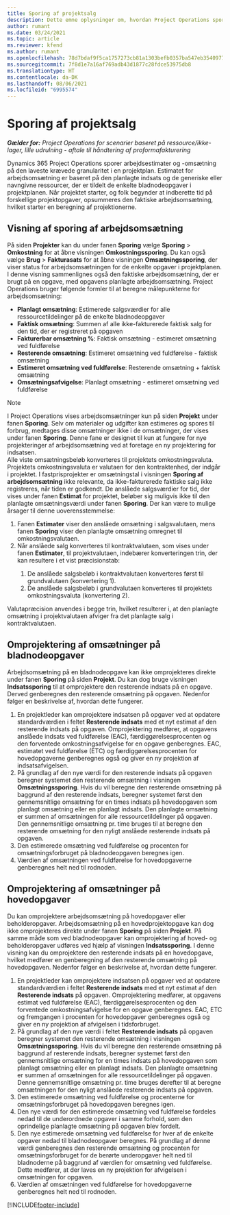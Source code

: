 ```yaml
---
title: Sporing af projektsalg
description: Dette emne oplysninger om, hvordan Project Operations sporer status i forhold til arbejdsomsætning på et projekt.
author: rumant
ms.date: 03/24/2021
ms.topic: article
ms.reviewer: kfend
ms.author: rumant
ms.openlocfilehash: 78d7bdaf9f5ca1757273cb81a1303befb0357ba547eb354097786fc3c38962b9
ms.sourcegitcommit: 7f8d1e7a16af769adb43d1877c28fdce53975db8
ms.translationtype: HT
ms.contentlocale: da-DK
ms.lasthandoff: 08/06/2021
ms.locfileid: "6995574"
---
```

# <a name="project-sales-tracking"></a>Sporing af projektsalg

_**Gælder for:** Project Operations for scenarier baseret på ressource/ikke-lager, lille udrulning - aftale til håndtering af proformafakturering_

Dynamics 365 Project Operations sporer arbejdsestimater og -omsætning på den laveste krævede granularitet i en projektplan. Estimatet for arbejdsomsætning er baseret på den planlagte indsats og de generiske eller navngivne ressourcer, der er tildelt de enkelte bladnodeopgaver i projektplanen. Når projektet starter, og folk begynder at indberette tid på forskellige projektopgaver, opsummeres den faktiske arbejdsomsætning, hvilket starter en beregning af projektionerne.

## <a name="labor-revenue-tracking-view"></a>Visning af sporing af arbejdsomsætning

På siden **Projekter** kan du under fanen **Sporing** vælge **Sporing** > **Omkostning** for at åbne visningen **Omkostningssporing**. Du kan også vælge **Brug** > **Fakturasats** for at åbne visningen **Omsætningssporing**, der viser status for arbejdsomsætningen for de enkelte opgaver i projektplanen. I denne visning sammenlignes også den faktiske arbejdsomsætning, der er brugt på en opgave, med opgavens planlagte arbejdsomsætning. Project Operations bruger følgende formler til at beregne målepunkterne for arbejdsomsætning:

- **Planlagt omsætning**: Estimerede salgsværdier for alle ressourcetildelinger på de enkelte bladnodeopgaver
- **Faktisk omsætning**: Summen af alle ikke-fakturerede faktisk salg for den tid, der er registreret på opgaven
- **Fakturerbar omsætning %**: Faktisk omsætning - estimeret omsætning ved fuldførelse
- **Resterende omsætning**: Estimeret omsætning ved fuldførelse - faktisk omsætning
- **Estimeret omsætning ved fuldførelse**: Resterende omsætning + faktisk omsætning
- **Omsætningsafvigelse**: Planlagt omsætning - estimeret omsætning ved fuldførelse


> [!NOTE]
> I Project Operations vises arbejdsomsætninger kun på siden **Projekt** under fanen **Sporing**. Selv om materialer og udgifter kan estimeres og spores til forbrug, medtages disse omsætninger ikke i de omsætninger, der vises under fanen **Sporing**. Denne fane er designet til kun at fungere for nye projekteringer af arbejdsomsætning ved at foretage en ny projektering for indsatsen.  
> Alle viste omsætningsbeløb konverteres til projektets omkostningsvaluta. Projektets omkostningsvaluta er valutaen for den kontraktenhed, der indgår i projektet. I fastprisprojekter er omsætningstal i visningen **Sporing af arbejdsomsætning** ikke relevante, da ikke-fakturerede faktiske salg ikke registreres, når tiden er godkendt.
> De anslåede salgsværdier for tid, der vises under fanen **Estimat** for projektet, beløber sig muligvis ikke til den planlagte omsætningsværdi under fanen **Sporing**. Der kan være to mulige årsager til denne uoverensstemmelse:
><ol>
   ><li> Fanen <b>Estimater</b> viser den anslåede omsætning i salgsvalutaen, mens fanen <b>Sporing</b> viser den planlagte omsætning omregnet til omkostningsvalutaen. </li>
   ><li> Når anslåede salg konverteres til kontraktvalutaen, som vises under fanen <b>Estimater</b>, til projektvalutaen, indebærer konverteringen trin, der kan resultere i et vist præcisionstab: </li>
><ol>
><li> De anslåede salgsbeløb i kontraktvalutaen konverteres først til grundvalutaen (konvertering 1).</li>
><li> De anslåede salgsbeløb i grundvalutaen konverteres til projektets omkostningsvaluta (konvertering 2). </li>
></ol>
></ol>
> Valutapræcision anvendes i begge trin, hvilket resulterer i, at den planlagte omsætning i projektvalutaen afviger fra det planlagte salg i kontraktvalutaen.
   

## <a name="reprojecting-revenues-on-leaf-node-tasks"></a>Omprojektering af omsætninger på bladnodeopgaver

Arbejdsomsætning på en bladnodeopgave kan ikke omprojekteres direkte under fanen **Sporing** på siden **Projekt**. Du kan dog bruge visningen **Indsatssporing** til at omprojektere den resterende indsats på en opgave. Derved genberegnes den resterende omsætning på opgaven. Nedenfor følger en beskrivelse af, hvordan dette fungerer.

1. En projektleder kan omprojektere indsatsen på opgaver ved at opdatere standardværdien i feltet **Resterende indsats** med et nyt estimat af den resterende indsats på opgaven. Omprojektering medfører, at opgavens anslåede indsats ved fuldførelse (EAC), færdiggørelsesprocenten og den forventede omkostningsafvigelse for en opgave genberegnes. EAC, estimatet ved fuldførelse (ETC) og færdiggørelsesprocenten for hovedopgaverne genberegnes også og giver en ny projektion af indsatsafvigelsen.
2. På grundlag af den nye værdi for den resterende indsats på opgaven beregner systemet den resterende omsætning i visningen **Omsætningssporing**. Hvis du vil beregne den resterende omsætning på baggrund af den resterende indsats, beregner systemet først den gennemsnitlige omsætning for en times indsats på hovedopgaven som planlagt omsætning eller en planlagt indsats. Den planlagte omsætning er summen af omsætningen for alle ressourcetildelinger på opgaven. Den gennemsnitlige omsætning pr. time bruges til at beregne den resterende omsætning for den nyligt anslåede resterende indsats på opgaven.
3. Den estimerede omsætning ved fuldførelse og procenten for omsætningsforbruget på bladnodeopgaven beregnes igen.
4. Værdien af omsætningen ved fuldførelse for hovedopgaverne genberegnes helt ned til rodnoden.

## <a name="reprojecting-revenues-on-summary-tasks"></a>Omprojektering af omsætninger på hovedopgaver

Du kan omprojektere arbejdsomsætning på hovedopgaver eller beholderopgaver. Arbejdsomsætning på en hovedprojektopgave kan dog ikke omprojekteres direkte under fanen **Sporing** på siden **Projekt**. På samme måde som ved bladnodeopgaver kan omprojektering af hoved- og beholderopgaver udføres ved hjælp af visningen **Indsatssporing**. I denne visning kan du omprojektere den resterende indsats på en hovedopgave, hvilket medfører en genberegning af den resterende omsætning på hovedopgaven. Nedenfor følger en beskrivelse af, hvordan dette fungerer.

1. En projektleder kan omprojektere indsatsen på opgaver ved at opdatere standardværdien i feltet **Resterende indsats** med et nyt estimat af den **Resterende indsats** på opgaven. Omprojektering medfører, at opgavens estimat ved fuldførelse (EAC), færdiggørelsesprocenten og den forventede omkostningsafvigelse for en opgave genberegnes. EAC, ETC og fremgangen i procenten for hovedopgaver genberegnes også og giver en ny projektion af afvigelsen i tidsforbruget.
2. På grundlag af den nye værdi i feltet **Resterende indsats** på opgaven beregner systemet den resterende omsætning i visningen **Omsætningssporing**. Hvis du vil beregne den resterende omsætning på baggrund af resterende indsats, beregner systemet først den gennemsnitlige omsætning for en times indsats på hovedopgaven som planlagt omsætning eller en planlagt indsats. Den planlagte omsætning er summen af omsætningen for alle ressourcetildelinger på opgaven. Denne gennemsnitlige omsætning pr. time bruges derefter til at beregne omsætningen for den nyligt anslåede resterende indsats på opgaven.
3. Den estimerede omsætning ved fuldførelse og procenterne for omsætningsforbruget på hovedopgaven beregnes igen.
4. Den nye værdi for den estimerede omsætning ved fuldførelse fordeles nedad til de underordnede opgaver i samme forhold, som den oprindelige planlagte omsætning på opgaven blev fordelt.
5. Den nye estimerede omsætning ved fuldførelse for hver af de enkelte opgaver nedad til bladnodeopgaver beregnes. På grundlag af denne værdi genberegnes den resterende omsætning og procenten for omsætningsforbruget for de berørte underopgaver helt ned til bladnoderne på baggrund af værdien for omsætning ved fuldførelse. Dette medfører, at der laves en ny projektion for afvigelsen i omsætningen for opgaven. 
6. Værdien af omsætningen ved fuldførelse for hovedopgaverne genberegnes helt ned til rodnoden.


[!INCLUDE[footer-include](../includes/footer-banner.md)]

